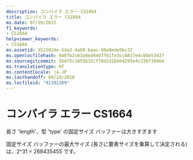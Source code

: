 ```yaml
---
description: コンパイラ エラー CS1664
title: コンパイラ エラー CS1664
ms.date: 07/20/2015
f1_keywords:
- CS1664
helpviewer_keywords:
- CS1664
ms.assetid: 3515024e-5da3-4a69-baac-96e0ede9bc32
ms.openlocfilehash: 648fb2c63a8ed44d7f61fe3cc6837e4c08e53d37
ms.sourcegitcommit: 5b475c1855b32cf78d2d1bbb4295e4c236f39464
ms.translationtype: HT
ms.contentlocale: ja-JP
ms.lasthandoff: 09/24/2020
ms.locfileid: "91191269"
---
```

# <a name="compiler-error-cs1664"></a>コンパイラ エラー CS1664

長さ 'length'、型 'type' の固定サイズ バッファーは大きすぎます  
  
 固定サイズ バッファーの最大サイズ (長さに要素サイズを乗算して決定される) は、2^31 = 268435455 です。
